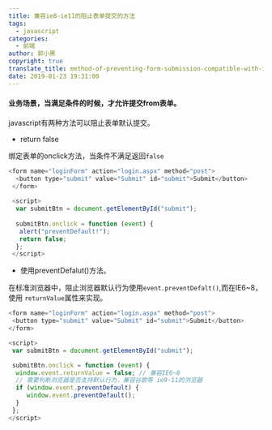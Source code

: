 ```yaml
---
title: 兼容ie8-ie11的阻止表单提交的方法
tags:
  - javascript
categories:
  - 前端
author: 郭小黑
copyright: true
translate_title: method-of-preventing-form-submission-compatible-with-ie8-ie11
date: 2019-01-23 19:31:00
---
```



#### 业务场景，当满足条件的时候，才允许提交from表单。

javascript有两种方法可以阻止表单默认提交。

<!-- more -->

- return false

绑定表单的onclick方法，当条件不满足返回<code>false </code>

```javascript
<form name="loginForm" action="login.aspx" method="post">
  <button type="submit" value="Submit" id="submit">Submit</button>
 </form>
 
 <script>
  var submitBtn = document.getElementById("submit");
 
  submitBtn.onclick = function (event) {
   alert("preventDefault!");
   return false;
  };
 </script>
 ```

 - 使用preventDefalut()方法。

 在标准浏览器中，阻止浏览器默认行为使用<code>event.preventDefalt()</code>,而在IE6~8，使用
 <code>returnValue</code>属性来实现。

```javascript
<form name="loginForm" action="login.aspx" method="post">
 <button type="submit" value="Submit" id="submit">Submit</button>
</form>

<script>
 var submitBtn = document.getElementById("submit");

 submitBtn.onclick = function (event) {
  window.event.returnValue = false; // 兼容IE6~8
  // 需要判断浏览器是否支持默认行为，兼容谷歌等 ie9-11的浏览器
  if (window.event.preventDefault) {
     window.event.preventDefault();
  }
 };
</script>
```


